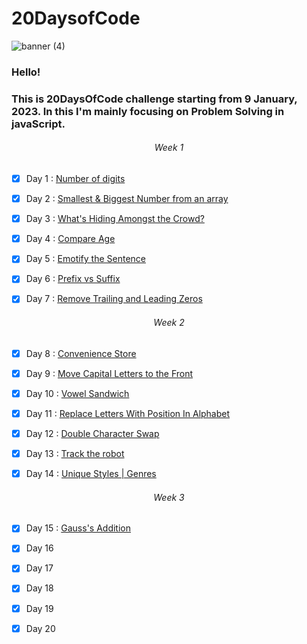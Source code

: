 # 20DaysofCode

![banner (4)](https://user-images.githubusercontent.com/109837813/211257761-da64e7d5-cf9a-4a1c-aefb-84e7ab282635.png)


### Hello! 
### This is __20DaysOfCode__ challenge starting from 9 January, 2023.  In this I'm mainly focusing on **Problem Solving in javaScript**.

<h6 id="week-1" align="center">Week 1</h6>

* [x] Day 1 : [Number of digits](https://github.com/Mus1ak/20DaysofCode/tree/main/Days/Day%201)

* [x] Day 2 : [Smallest & Biggest Number from an array](https://github.com/Mus1ak/20DaysofCode/tree/main/Days/Day%202)

* [x] Day 3 : [What's Hiding Amongst the Crowd?](https://github.com/Mus1ak/20DaysofCode/tree/main/Days/Day%203)

* [x] Day 4 : [Compare Age](https://github.com/Mus1ak/20DaysofCode/tree/main/Days/Day%204)

* [x] Day 5 : [Emotify the Sentence](https://github.com/Mus1ak/20DaysofCode/tree/main/Days/Day%205)

* [x] Day 6 : [Prefix vs Suffix](https://github.com/Mus1ak/20DaysofCode/tree/main/Days/Day%206)

* [x] Day 7 : [Remove Trailing and Leading Zeros](https://github.com/Mus1ak/20DaysofCode/tree/main/Days/Day%207)
<h6 id="week-2" align="center">Week 2</h6>

* [x] Day 8 : [Convenience Store](https://github.com/Mus1ak/20DaysofCode/tree/main/Days/Day%208)

* [x] Day 9 : [Move Capital Letters to the Front](https://github.com/Mus1ak/20DaysofCode/tree/main/Days/Day%209)

* [x] Day 10 : [Vowel Sandwich](https://github.com/Mus1ak/20DaysofCode/tree/main/Days/Day%2010)

* [x] Day 11 : [Replace Letters With Position In Alphabet](https://github.com/Mus1ak/20DaysofCode/tree/main/Days/Day%2011)

* [x] Day 12 : [Double Character Swap](https://github.com/Mus1ak/20DaysofCode/tree/main/Days/Day%2012)

* [x] Day 13 : [Track the robot](https://github.com/Mus1ak/20DaysofCode/tree/main/Days/Day%2013)

* [x] Day 14 : [Unique Styles | Genres](https://github.com/Mus1ak/20DaysofCode/tree/main/Days/Day%2014)
<h6 id="week-3" align="center">Week 3</h6>

* [x] Day 15 : [Gauss's Addition](https://github.com/Mus1ak/20DaysofCode/tree/main/Days/Day%2015)

* [x] Day 16

* [x] Day 17

* [x] Day 18

* [x] Day 19

* [x] Day 20
